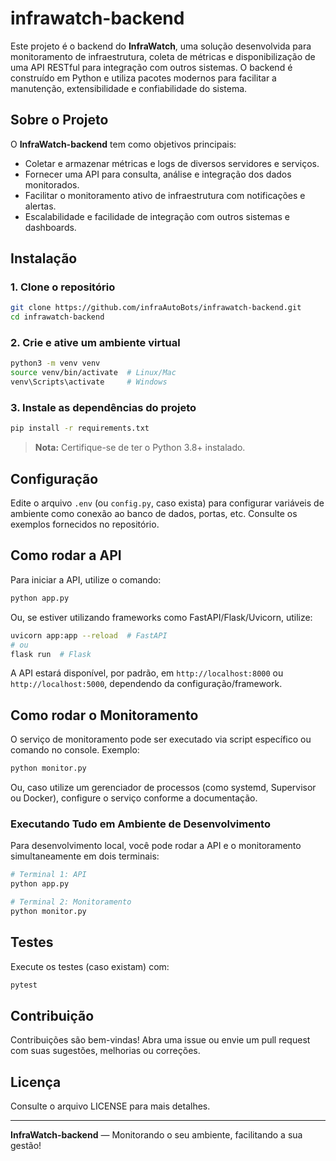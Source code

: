 # infrawatch-backend

Este projeto é o backend do **InfraWatch**, uma solução desenvolvida para monitoramento de infraestrutura, coleta de métricas e disponibilização de uma API RESTful para integração com outros sistemas. O backend é construído em Python e utiliza pacotes modernos para facilitar a manutenção, extensibilidade e confiabilidade do sistema.

## Sobre o Projeto

O **InfraWatch-backend** tem como objetivos principais:

- Coletar e armazenar métricas e logs de diversos servidores e serviços.
- Fornecer uma API para consulta, análise e integração dos dados monitorados.
- Facilitar o monitoramento ativo de infraestrutura com notificações e alertas.
- Escalabilidade e facilidade de integração com outros sistemas e dashboards.

## Instalação

### 1. Clone o repositório

```bash
git clone https://github.com/infraAutoBots/infrawatch-backend.git
cd infrawatch-backend
```

### 2. Crie e ative um ambiente virtual

```bash
python3 -m venv venv
source venv/bin/activate  # Linux/Mac
venv\Scripts\activate     # Windows
```

### 3. Instale as dependências do projeto

```bash
pip install -r requirements.txt
```

> **Nota:** Certifique-se de ter o Python 3.8+ instalado.

## Configuração

Edite o arquivo `.env` (ou `config.py`, caso exista) para configurar variáveis de ambiente como conexão ao banco de dados, portas, etc. Consulte os exemplos fornecidos no repositório.

## Como rodar a API

Para iniciar a API, utilize o comando:

```bash
python app.py
```

Ou, se estiver utilizando frameworks como FastAPI/Flask/Uvicorn, utilize:

```bash
uvicorn app:app --reload  # FastAPI
# ou
flask run  # Flask
```

A API estará disponível, por padrão, em `http://localhost:8000` ou `http://localhost:5000`, dependendo da configuração/framework.

## Como rodar o Monitoramento

O serviço de monitoramento pode ser executado via script específico ou comando no console. Exemplo:

```bash
python monitor.py
```

Ou, caso utilize um gerenciador de processos (como systemd, Supervisor ou Docker), configure o serviço conforme a documentação.

### Executando Tudo em Ambiente de Desenvolvimento

Para desenvolvimento local, você pode rodar a API e o monitoramento simultaneamente em dois terminais:

```bash
# Terminal 1: API
python app.py

# Terminal 2: Monitoramento
python monitor.py
```

## Testes

Execute os testes (caso existam) com:

```bash
pytest
```

## Contribuição

Contribuições são bem-vindas! Abra uma issue ou envie um pull request com suas sugestões, melhorias ou correções.

## Licença

Consulte o arquivo LICENSE para mais detalhes.

---

**InfraWatch-backend** — Monitorando o seu ambiente, facilitando a sua gestão!
